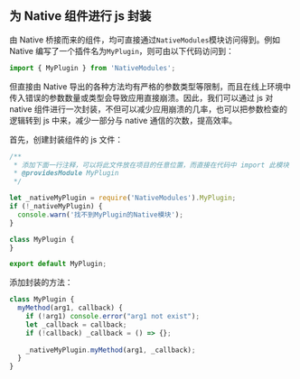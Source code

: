 ## 为 Native 组件进行 js 封装

由 Native 桥接而来的组件，均可直接通过`NativeModules`模块访问得到。例如 Native 编写了一个插件名为`MyPlugin`，则可由以下代码访问到：

``` js
import { MyPlugin } from 'NativeModules';
```

但直接由 Native 导出的各种方法均有严格的参数类型等限制，而且在线上环境中传入错误的参数数量或类型会导致应用直接崩溃。因此，我们可以通过 js 对 native 组件进行一次封装，不但可以减少应用崩溃的几率，也可以把参数检查的逻辑转到 js 中来，减少一部分与 native 通信的次数，提高效率。

首先，创建封装组件的 js 文件：

``` js
/**
 * 添加下面一行注释，可以将此文件放在项目的任意位置，而直接在代码中 import 此模块
 * @providesModule MyPlugin
 */

let _nativeMyPlugin = require('NativeModules').MyPlugin;
if (!_nativeMyPlugin) {
  console.warn('找不到MyPlugin的Native模块');
}

class MyPlugin {
}

export default MyPlugin;
```

添加封装的方法：

``` js
class MyPlugin {
  myMethod(arg1, callback) {
    if (!arg1) console.error("arg1 not exist");
    let _callback = callback;
    if (!callback) _callback = () => {};
    
    _nativeMyPlugin.myMethod(arg1, _callback);
  }
}
```


